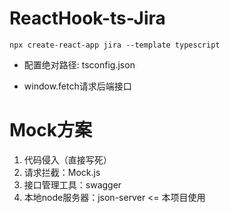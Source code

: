 # ReactHook-ts-Jira

```
npx create-react-app jira --template typescript
```

- 配置绝对路径: tsconfig.json

- window.fetch请求后端接口

# Mock方案
1. 代码侵入（直接写死）
2. 请求拦截：Mock.js
3. 接口管理工具：swagger
4. 本地node服务器：json-server <= 本项目使用

